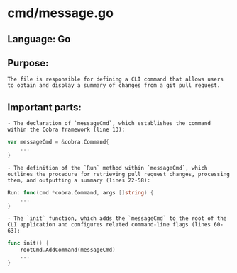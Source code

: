 # cmd/message.go
## Language: Go
## Purpose: 
	The file is responsible for defining a CLI command that allows users to obtain and display a summary of changes from a git pull request.
## Important parts: 
	- The declaration of `messageCmd`, which establishes the command within the Cobra framework (line 13):

```go
var messageCmd = &cobra.Command{
	...
}
```

	- The definition of the `Run` method within `messageCmd`, which outlines the procedure for retrieving pull request changes, processing them, and outputting a summary (lines 22-58):

```go
Run: func(cmd *cobra.Command, args []string) {
	...
}
```

	- The `init` function, which adds the `messageCmd` to the root of the CLI application and configures related command-line flags (lines 60-63):

```go
func init() {
	rootCmd.AddCommand(messageCmd)
	...
}
```
